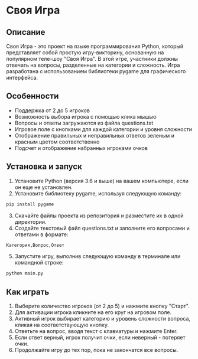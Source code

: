 # Своя Игра

## Описание

Своя Игра - это проект на языке программирования Python, который представляет собой простую игру-викторину, основанную на популярном теле-шоу "Своя Игра". В этой игре, участники должны отвечать на вопросы, разделенные на категории и сложность. Игра разработана с использованием библиотеки pygame для графического интерфейса.

## Особенности

- Поддержка от 2 до 5 игроков
- Возможность выбора игрока с помощью клика мышью
- Вопросы и ответы загружаются из файла questions.txt
- Игровое поле с кнопками для каждой категории и уровня сложности
- Отображение правильных и неправильных ответов зеленым и красным цветом соответственно
- Подсчет и отображение набранных игроками очков

## Установка и запуск

1. Установите Python (версия 3.6 и выше) на вашем компьютере, если он еще не установлен.
2. Установите библиотеку pygame, используя следующую команду:
```python
pip install pygame
```
3. Скачайте файлы проекта из репозитория и разместите их в одной директории.
4. Создайте текстовый файл questions.txt и заполните его вопросами и ответами в формате:
```python
Категория,Вопрос,Ответ
```
5. Запустите игру, выполнив следующую команду в терминале или командной строке:
```python
python main.py
```

## Как играть

1. Выберите количество игроков (от 2 до 5) и нажмите кнопку "Старт".
2. Для активации игрока кликните на его круг на игровом поле.
3. Активный игрок выбирает категорию и уровень сложности вопроса, кликая на соответствующую кнопку.
4. Ответьте на вопрос, вводя текст с клавиатуры и нажмите Enter.
5. Если ответ верный, игрок получит очки, если неверный - потеряет очки.
6. Продолжайте игру до тех пор, пока не закончатся все вопросы.